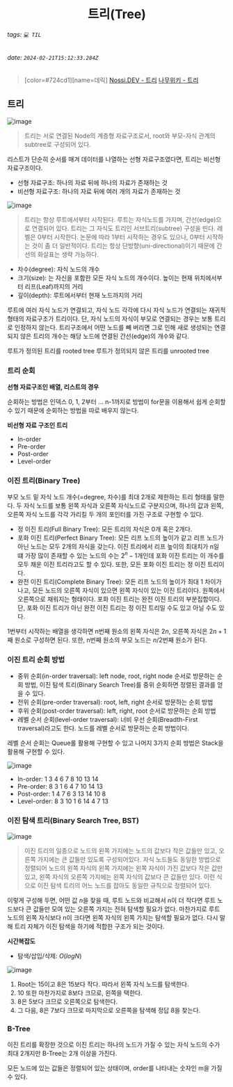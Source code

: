 <h1><center> 트리(Tree) </center></h1>

###### tags: `💻 TIL`
###### date: `2024-02-21T15:12:33.284Z`

> [color=#724cd1][name=데릭]
> [Nossi.DEV - 트리](https://www.nossi.dev/047ba9c7-e9c4-4b5f-9043-c58c7e84ac29)
> [나무위키 - 트리](https://namu.wiki/w/%ED%8A%B8%EB%A6%AC(%EA%B7%B8%EB%9E%98%ED%94%84))

## 트리

![image](https://hackmd.io/_uploads/Hy_OnMX2p.png)

> 트리는 서로 연결된 Node의 계층형 자료구조로서, root와 부모-자식 관계의 subtree로 구성되어 있다. 

리스트가 단순히 순서를 매겨 데이터를 나열하는 선형 자료구조였다면, 트리는 비선형 자료구조이다. 

- 선형 자료구조: 하나의 자료 뒤에 하나의 자료가 존재하는 것
- 비선형 자료구조: 하나의 자료 뒤에 여러 개의 자료가 존재하는 것

![image](https://hackmd.io/_uploads/Hy4sezz36.png)

> 트리는 항상 루트에서부터 시작된다. 루트는 자식노드를 가지며, 간선(edge)으로 연결되어 있다. 트리는 그 자식도 트리인 서브트리(subtree) 구성을 띤다. 레벨은 0부터 시작한다. 논문에 따라 1부터 시작하는 경우도 있으나, 0부터 시작하는 것이 좀 더 일반적이다. 트리는 항상 단방향(uni-directional)이기 때문에 간선의 화살표는 생략 가능하다. 

- 차수(degree): 자식 노드의 개수
- 크기(size): 는 자신을 포함한 모든 자식 노드의 개수이다. 높이는 현재 위치에서부터 리프(Leaf)까지의 거리
- 깊이(depth): 루트에서부터 현재 노드까지의 거리

루트에 여러 자식 노드가 연결되고, 자식 노드 각각에 다시 자식 노드가 연결되는 재귀적 형태의 자료구조가 트리이다. 단, 자식 노드의 자식이 부모로 연결되는 경우는 보통 트리로 인정하지 않는다. 트리구조에서 어떤 노드를 빼 버리면 그로 인해 새로 생성되는 연결되지 않은 트리의 개수는 해당 노드에 연결된 간선(edge)의 개수와 같다. 

루트가 정의된 트리를 rooted tree
루트가 정의되지 않은 트리를 unrooted tree

### 트리 순회

**선형 자료구조인 배열, 리스트의 경우**

순회하는 방법은 인덱스 0, 1, 2부터 ... n-1까지로 방법이 for문을 이용해서 쉽게 순회할 수 있기 때문에 순회하는 방법을 따로 배우지 않는다. 

**비선형 자료 구조인 트리**

- In-order
- Pre-order
- Post-order
- Level-order


### 이진 트리(Binary Tree)

부모 노드 밑 자식 노드 개수(=degree, 차수)를 최대 2개로 제한하는 트리 형태를 말한다. 두 자식 노드를 보통 왼쪽 자식과 오른쪽 자식노드로 구분지으며, 하나의 값과 왼쪽, 오른쪽 자식 노드를 각각 가리킬 두 개의 포인터를 가진 구조로 구현할 수 있다.

- 정 이진 트리(Full Binary Tree): 모든 트리의 자식은 0개 혹은 2개다. 
- 포화 이진 트리(Perfect Binary Tree): 모든 리프 노드의 높이가 같고 리프 노드가 아닌 노드는 모두 2개의 자식을 갖는다. 이진 트리에서 리프 높이의 최대치가 n일 떄 가장 많이 존재할 수 있는 노드의 수는 $2^n - 1$개인데 포화 이진 트리는 이 개수를 모두 채운 이진 트리라고도 할 수 있다. 또한, 모든 포화 이진 트리는 정 이진 트리이다.
- 완전 이진 트리(Complete Binary Tree): 모든 리프 노드의 높이가 최대 1 차이가 나고, 모든 노드의 오른쪽 자식이 있으면 왼쪽 자식이 있는 이진 트리이다. 원쪽에서 오른쪽으로 채워지는 형태이다. 포화 이진 트리는 완전 이진 트리의 부분집합이다. 단, 포화 이진 트리가 아닌 완전 이진 트리는 정 이진 트리일 수도 있고 아닐 수도 있다.

1번부터 시작하는 배열을 생각하면 n번째 원소의 왼쪽 자식은 $2n$, 오른쪽 자식은 $2n + 1$째 원소로 구성하면 된다. 또한, n번째 원소의 부모 노드는 $n/2$번째 원소가 된다. 

### 이진 트리 순회 방법

- 중위 순회(in-order traversal): left node, root, right node 순서로 방문하는 순회 방법, 이진 탐색 트리(Binary Search Tree)를 중위 순회하면 정렬된 결과를 얻을 수 있다. 
- 전위 순회(pre-order traversal): root, left, right 순서로 방문하는 순회 방법
- 후위 순회(post-order traversal): left, right, root 순서로 방문하는 순회 방법
- 레벨 순서 순회(level-order traversal): 너비 우선 순회(Breadth-First traversal)라고도 한다. 노드를 레벨 순서로 방문하는 순회 방법이다.

레벨 순서 순회는 Queue롤 활용해 구현할 수 있고 나머지 3가지 순회 방법은 Stack을 활용해 구현할 수 있다.

![image](https://hackmd.io/_uploads/HkdA4fQna.png)

- In-order: 1 3 4 6 7 8 10 13 14
- Pre-order: 8 3 1 6 4 7 10 14 13
- Post-order: 1 4 7 6 3 13 14 10 8
- Level-order: 8 3 10 1 6 14 4 7 13

### 이진 탐색 트리(Binary Search Tree, BST) 

![image](https://hackmd.io/_uploads/BkdIqG73p.png)

> 이진 트리의 일종으로 노드의 왼쪽 가지에는 노드의 값보다 작은 값들만 있고, 오른쪽 가지에는 큰 값들만 있도록 구성되어있다. 자식 노드들도 동일한 방법으로 정렬되어 노드의 왼쪽 자식의 왼쪽 가지에는 왼쪽 자식이 가진 값보다 작은 값만 있고, 왼쪽 자식의 오른쪽 가지에는 왼쪽 자식의 값보다 큰 값들만 있다. 이런 식으로 이진 탐색 트리의 어느 노드를 잡아도 동일한 규칙으로 정렬되어 있다. 

이렇게 구성해 두면, 어떤 값 $n$을 찾을 때, 루트 노드와 비교해서 n이 더 작다면 루트 노드보다 큰 값들만 모여 있는 오른쪽 가지는 전혀 탐색할 필요가 없다. 마찬가지로 루트 노드의 왼쪽 자식보다 n이 크다면 왼쪽 자식의 왼쪽 가지는 탐색할 필요가 없다. 다시 말해 트리 자체가 이진 탐색을 하기에 적합한 구조가 되는 것이다. 

**시간복잡도**

- 탐색/삽입/삭제: $O(logN)$

![image](https://hackmd.io/_uploads/H16BsM7hp.png)

1. Root는 15이고 8은 15보다 작다. 따라서 왼쪽 자식 노드를 탐색한다. 
2. 10 또한 마찬가지로 8보다 크므로, 왼쪽을 택한다.
3. 8은 5보다 크므로 오른쪽으로 탐색한다.
4. 그 다음, 8은 7보다 크므로 마지막으로 오른쪽을 탐색해 정답 8을 찾는다. 

### B-Tree

이진 트리를 확장한 것으로 이진 트리는 하나의 노드가 가질 수 있는 자식 노드의 수가 최대 2개지만 B-Tree는 2개 이상을 가진다.

모든 노드에 있는 값들은 정렬되어 있는 상태이며, order를 나타내는 숫자인 m을 가질 수 있다. 
